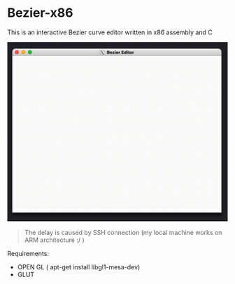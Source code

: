 # Bezier-x86
This is an interactive Bezier curve editor written in x86 assembly and C

![demo](demo.gif)

> The delay is caused by SSH connection (my local machine works on ARM architecture :/ )

Requirements:
- OPEN GL ( apt-get install libgl1-mesa-dev)
- GLUT
